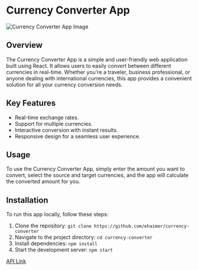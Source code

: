# Currency Converter App

![Currency Converter App Image](https://raw.githubusercontent.com/ehaimer/currency-converter/main/currency-converter.jpg)

## Overview

The Currency Converter App is a simple and user-friendly web application built using React. It allows users to easily convert between different currencies in real-time. Whether you're a traveler, business professional, or anyone dealing with international currencies, this app provides a convenient solution for all your currency conversion needs.

## Key Features

- Real-time exchange rates.
- Support for multiple currencies.
- Interactive conversion with instant results.
- Responsive design for a seamless user experience.

## Usage

To use the Currency Converter App, simply enter the amount you want to convert, select the source and target currencies, and the app will calculate the converted amount for you.

## Installation

To run this app locally, follow these steps:

1. Clone the repository: `git clone https://github.com/ehaimer/currency-converter`
2. Navigate to the project directory: `cd currency-converter`
3. Install dependencies: `npm install`
4. Start the development server: `npm start`

[API Link](https://exchangeratesapi.io)